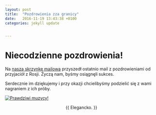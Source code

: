 ```yaml
---
layout: post
title:  "Pozdrowienia zza granicy"
date:   2016-11-19 13:43:38 +0100
categories: jekyll update


---
```


# Niecodzienne pozdrowienia!

Na [naszą skrzynkę mailową][nasz-mail] przyszedł ostatnio mail z pozdrowieniami od przyjaciół z Rosji. Życzą nam, byśmy osiągnęli sukces.

Serdecznie im dziękujemy i przy okazji chcielibyśmy podzielić się z wami nagraniem z ich próby.

[![Prawdziwi muzycy!]( https://www.youtube.com/watch?v=0zxxM9EYQzY/0.jpg)]( https://www.youtube.com/watch?v=0zxxM9EYQzY )

<p style="text-align: center;">{{ Elegancko. }}</p>

[nasz-mail]: najtanszy@najlepszy.su


